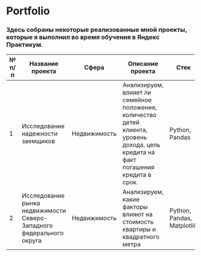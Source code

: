 # Portfolio
### Здесь собраны некоторые реализованные мной проекты, которые я выполнил во время обучения в Яндекс Практикум.
№ п/п  | Название проекта                  | Сфера          | Описание проекта | Стек |
-------| --------------------------------  | -------------- | --------------   | -------|
1      | Исследование надежности заемщиков | Недвижимость   | Анализируем, влияет ли семейное положение, количество детей клиента, уровень дохода, цель кредита на факт погашения кредита в срок.   |Python, Pandas|
2      | Исследование рынка недвижимости Северо-Западного федерального округа   | Недвижимость| Анализируем, какие факторы влияют на стоимость квартиры и квадратного метра  |Python, Pandas, Matplotlib |
